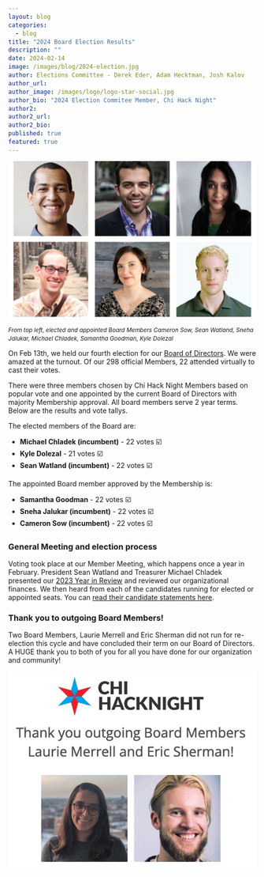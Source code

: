 ```yaml
---
layout: blog
categories: 
  - blog
title: "2024 Board Election Results"
description: ""
date: 2024-02-14
image: /images/blog/2024-election.jpg
author: Elections Committee - Derek Eder, Adam Hecktman, Josh Kalov
author_url: 
author_image: /images/logo/logo-star-social.jpg
author_bio: "2024 Election Commitee Member, Chi Hack Night"
author2: 
author2_url:
author2_bio:
published: true
featured: true
---
```


<p class="text-center"><img src="/images/blog/2024-election.jpg" alt="From top left, elected and appointed Board Members Cameron Sow, Sean Watland, Sneha Jalukar, Michael Chladek, Samantha Goodman, Kyle Dolezal" class='img-responsive'/><br />

<small><em>From top left, elected and appointed Board Members Cameron Sow, Sean Watland, Sneha Jalukar, Michael Chladek, Samantha Goodman, Kyle Dolezal</em></small>
</p>

On Feb 13th, we held our fourth election for our [Board of Directors](https://chihacknight.org/board-of-directors.html). We were amazed at the turnout. Of our 298 official Members, 22 attended virtually to cast their votes. 

There were three members chosen by Chi Hack Night Members based on popular vote and one appointed by the current Board of Directors with majority Membership approval. All board members serve 2 year terms. Below are the results and vote tallys. 

The elected members of the Board are:

* **Michael Chladek (incumbent)** - 22 votes ☑️ 
* **Kyle Dolezal** - 21 votes ☑️ 
* **Sean Watland (incumbent)** - 22 votes ☑️ 


The appointed Board member approved by the Membership is: 

* **Samantha Goodman** - 22 votes ☑️ 
* **Sneha Jalukar (incumbent)** - 22 votes ☑️ 
* **Cameron Sow (incumbent)** - 22 votes ☑️ 


### General Meeting and election process
Voting took place at our Member Meeting, which happens once a year in February. President Sean Watland and Treasurer Michael Chladek presented our [2023 Year in Review](/blog/2024/02/14/2023-year-in-review) and reviewed our organizational finances. We then heard from each of the candidates running for elected or appointed seats. You can [read their candidate statements here](https://docs.google.com/document/d/1V01iUsbq14xLqqG2VaIM_E-9fLyFofXoYLSbo9RaS58/edit#).

### Thank you to outgoing Board Members!
Two Board Members, Laurie Merrell and Eric Sherman did not run for re-election this cycle and have concluded their term on our Board of Directors. A HUGE thank you to both of you for all you have done for our organization and community!

<p class="text-center"><img src="/images/blog/2024-outgoing.jpg" alt="Thank you outgoing Board Members Laurie Merrell and Eric Sherman!" class='img-responsive'/><br />